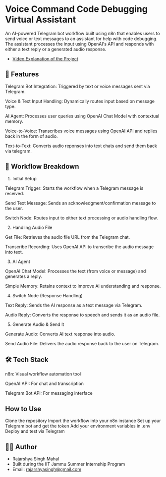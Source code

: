 # Voice Command Code Debugging Virtual Assistant

An AI-powered Telegram bot workflow built using n8n that enables users to send voice or text messages to an assistant for help with code debugging. The assistant processes the input using OpenAI's API and responds with either a text reply or a generated audio response.
- [Video Explanation of the Project](https://drive.google.com/file/d/1H_7-KmDFUaSv-cvGRXnkefz4HbjqVu7n/view?usp=sharing)

## 🚀 Features

Telegram Bot Integration: Triggered by text or voice messages sent via Telegram.

Voice & Text Input Handling: Dynamically routes input based on message type.

AI Agent: Processes user queries using OpenAI Chat Model with contextual memory.

Voice-to-Voice: Transcribes voice messages using OpenAI API and replies back in the form of audio.

Text-to-Text: Converts audio reponses into text chats and send them back via telegram.

## 🧠 Workflow Breakdown

1. Initial Setup

Telegram Trigger: Starts the workflow when a Telegram message is received.

Send Text Message: Sends an acknowledgment/confirmation message to the user.

Switch Node: Routes input to either text processing or audio handling flow.

2. Handling Audio File

Get File: Retrieves the audio file URL from the Telegram chat.

Transcribe Recording: Uses OpenAI API to transcribe the audio message into text.

3. AI Agent

OpenAI Chat Model: Processes the text (from voice or message) and generates a reply.

Simple Memory: Retains context to improve AI understanding and response.

4. Switch Node (Response Handling)

Text Reply: Sends the AI response as a text message via Telegram.

Audio Reply: Converts the response to speech and sends it as an audio file.

5. Generate Audio & Send It

Generate Audio: Converts AI text response into audio.

Send Audio File: Delivers the audio response back to the user on Telegram.

## 🛠 Tech Stack

n8n: Visual workflow automation tool

OpenAI API: For chat and transcription

Telegram Bot API: For messaging interface

## How to Use

Clone the repository
Import the workflow into your n8n instance
Set up your Telegram bot and get the token
Add your environment variables in .env
Deploy and test via Telegram


## 👨‍💻 Author

- Rajarshya Singh Mahal
- Built during the IIT Jammu Summer Internship Program
- Email: rajarshyasingh@gmail.com

